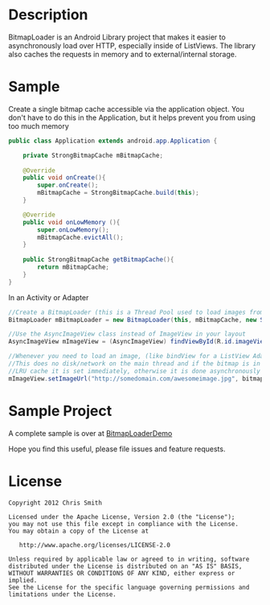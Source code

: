 Description
=======
BitmapLoader is an Android Library project that makes it easier to asynchronously load over HTTP, especially inside of ListViews. The library also caches the requests in memory and to external/internal storage.

Sample
=======

Create a single bitmap cache accessible via the application object. 
You don't have to do this in the Application, but it helps prevent you from using too much memory
~~~~~~ java
public class Application extends android.app.Application {

    private StrongBitmapCache mBitmapCache;
	
    @Override
    public void onCreate(){
		super.onCreate();
		mBitmapCache = StrongBitmapCache.build(this);		
	}

    @Override
    public void onLowMemory (){
		super.onLowMemory();
		mBitmapCache.evictAll();
	}
	
	public StrongBitmapCache getBitmapCache(){ 
		return mBitmapCache; 
	}
}
~~~~~~

In an Activity or Adapter
~~~~~~ java
//Create a BitmapLoader (this is a Thread Pool used to load images from the network and disk cache)
BitmapLoader mBitmapLoader = new BitmapLoader(this, mBitmapCache, new SimpleLruDiskCache(this));

//Use the AsyncImageView class instead of ImageView in your layout
AsyncImageView mImageView = (AsyncImageView) findViewById(R.id.imageView1);

//Whenever you need to load an image, (like bindView for a ListView Adapter) just call setImageUrl.
//This does no disk/network on the main thread and if the bitmap is in the 
//LRU cache it is set immediately, otherwise it is done asynchronously 
mImageView.setImageUrl("http://somedomain.com/awesomeimage.jpg", bitmapLoader);
~~~~~~


Sample Project
=======
A complete sample is over at [BitmapLoaderDemo](https://github.com/ChrisSmith/BitmapLoaderDemo)

Hope you find this useful, please file issues and feature requests.


License
=======

    Copyright 2012 Chris Smith

    Licensed under the Apache License, Version 2.0 (the "License");
    you may not use this file except in compliance with the License.
    You may obtain a copy of the License at

       http://www.apache.org/licenses/LICENSE-2.0

    Unless required by applicable law or agreed to in writing, software
    distributed under the License is distributed on an "AS IS" BASIS,
    WITHOUT WARRANTIES OR CONDITIONS OF ANY KIND, either express or implied.
    See the License for the specific language governing permissions and
    limitations under the License.
